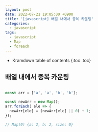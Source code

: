 ```yaml
---
layout: post
date: 2022-07-21 19:05:00 +0900
title: '[javascript] 배열 내에서 중복 카운팅'
categories:
  - javascript
tags:
  - javascript
  - Map
  - foreach
---
```


* Kramdown table of contents
{:toc .toc}

## 배열 내에서 중복 카운팅

```js

const arr = ['a', 'a', 'b', 'b'];

const newArr = new Map();
arr.forEach( ele => {
  newArr[ele] = (newArr[ele] || 0) + 1;
});

// Map(0) {a: 2, b: 2, size: 0}
```
